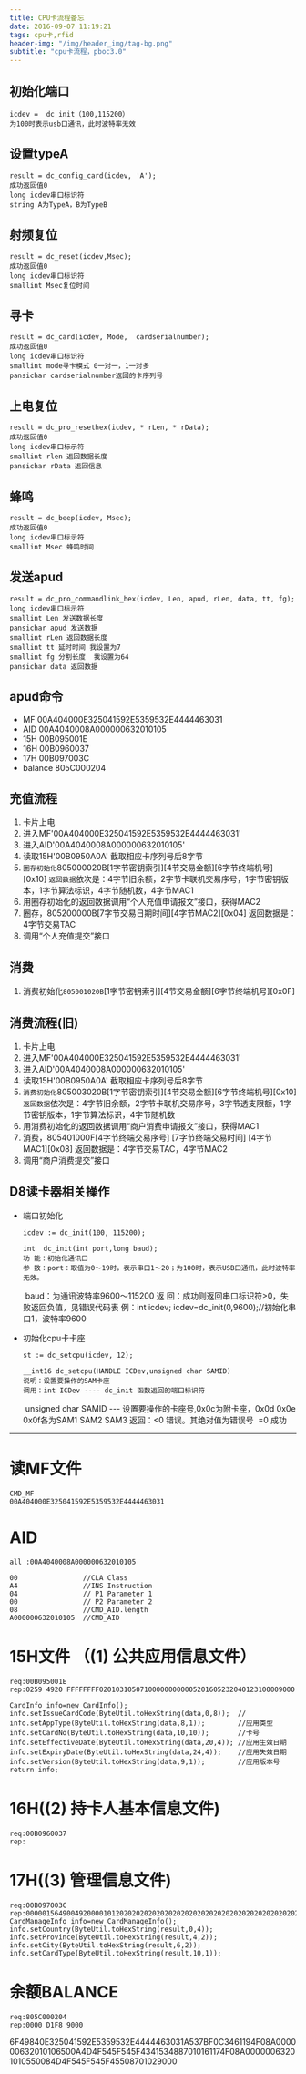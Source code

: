 ```yaml
---
title: CPU卡流程备忘
date: 2016-09-07 11:19:21
tags: cpu卡,rfid
header-img: "/img/header_img/tag-bg.png"
subtitle: "cpu卡流程，pboc3.0"
---
```






## 初始化端口

    icdev =  dc_init（100,115200）
    为100时表示usb口通讯，此时波特率无效
## 设置typeA
    result = dc_config_card(icdev, 'A');
    成功返回值0
    long icdev串口标识符
    string A为TypeA，B为TypeB
## 射频复位
    result = dc_reset(icdev,Msec);
    成功返回值0
    long icdev串口标识符
    smallint Msec复位时间
##  寻卡
    result = dc_card(icdev, Mode,  cardserialnumber);
    成功返回值0
    long icdev串口标识符
    smallint mode寻卡模式 0一对一，1一对多
    pansichar cardserialnumber返回的卡序列号
## 上电复位
    result = dc_pro_resethex(icdev, * rLen, * rData);
    成功返回值0
    long icdev串口标示符
    smallint rlen 返回数据长度
    pansichar rData 返回信息    
## 蜂鸣
    result = dc_beep(icdev, Msec);
    成功返回值0
    long icdev串口标示符
    smallint Msec 蜂鸣时间
## 发送apud
    result = dc_pro_commandlink_hex(icdev, Len, apud, rLen, data, tt, fg);
    long icdev串口标示符
    smallint Len 发送数据长度
    pansichar apud 发送数据
    smallint rLen 返回数据长度
    smallint tt 延时时间 我设置为7
    smallint fg 分割长度  我设置为64
    pansichar data 返回数据
## apud命令
* MF 00A404000E325041592E5359532E4444463031
* AID 00A4040008A000000632010105
* 15H 00B095001E
* 16H 00B0960037
* 17H 00B097003C
* balance 805C000204

## 充值流程
1.  卡片上电
1.  进入MF'00A404000E325041592E5359532E4444463031'
1.  进入AID'00A4040008A000000632010105'
1.  读取15H'00B0950A0A' 截取相应卡序列号后8字节
1.  `圈存初始化`805000020B[1字节密钥索引][4节交易金额][6字节终端机号][0x10]
    `返回数据`依次是：4字节旧余额，2字节卡联机交易序号，1字节密钥版本，1字节算法标识，4字节随机数，4字节MAC1
1.  用圈存初始化的返回数据调用“个人充值申请报文”接口，获得MAC2
1.  圈存，805200000B[7字节交易日期时间][4字节MAC2][0x04]
    返回数据是：4字节交易TAC
1.  调用“个人充值提交”接口

## 消费
1. 消费初始化`805001020B`[1字节密钥索引][4节交易金额][6字节终端机号][0x0F]

## 消费流程(旧)
1.  卡片上电
1.  进入MF'00A404000E325041592E5359532E4444463031'
1.  进入AID'00A4040008A000000632010105'
1.  读取15H'00B0950A0A' 截取相应卡序列号后8字节
1.  `消费初始化`805003020B[1字节密钥索引][4节交易金额][6字节终端机号][0x10]
    `返回数据`依次是：4字节旧余额，2字节卡联机交易序号，3字节透支限额，1字节密钥版本，1字节算法标识，4字节随机数
1.  用消费初始化的返回数据调用“商户消费申请报文”接口，获得MAC1
1.  消费，805401000F[4字节终端交易序号] [7字节终端交易时间] [4字节MAC1][0x08]
    返回数据是：4字节交易TAC，4字节MAC2
1.  调用“商户消费提交”接口


## D8读卡器相关操作

* 端口初始化

  `icdev := dc_init(100, 115200);`

  >  
      int  dc_init(int port,long baud);
      功 能：初始化通讯口
      参 数：port：取值为0～19时，表示串口1～20；为100时，表示USB口通讯，此时波特率无效。
     ​      baud：为通讯波特率9600～115200
      返 回：成功则返回串口标识符>0，失败返回负值，见错误代码表
      例：int icdev;
      icdev=dc_init(0,9600);//初始化串口1，波特率9600



* 初始化cpu卡卡座

  `st := dc_setcpu(icdev, 12);`
    >  
      __int16 dc_setcpu(HANDLE ICDev,unsigned char SAMID)
      说明：设置要操作的SAM卡座
      调用：int ICDev ---- dc_init 函数返回的端口标识符
     ​       unsigned char SAMID --- 设置要操作的卡座号,0x0c为附卡座，0x0d 0x0e 0x0f各为SAM1 SAM2 SAM3
      返回：<0 错误。其绝对值为错误号
     ​       =0 成功



-----
# 读MF文件
    CMD_MF
    00A404000E325041592E5359532E4444463031
# AID

    all :00A4040008A000000632010105
    
    00                //CLA Class
    A4                //INS Instruction
    04                // P1 Parameter 1
    00                // P2 Parameter 2
    08                //CMD_AID.length
    A000000632010105  //CMD_AID

# 15H文件 （(1)	公共应用信息文件）
    req:00B095001E
    rep:0259 4920 FFFFFFFF020103105071000000000005201605232040123100009000
    
    CardInfo info=new CardInfo();
    info.setIssueCardCode(ByteUtil.toHexString(data,0,8));  //
    info.setAppType(ByteUtil.toHexString(data,8,1));        //应用类型
    info.setCardNo(ByteUtil.toHexString(data,10,10));       //卡号
    info.setEffectiveDate(ByteUtil.toHexString(data,20,4)); //应用生效日期
    info.setExpiryDate(ByteUtil.toHexString(data,24,4));    //应用失效日期
    info.setVersion(ByteUtil.toHexString(data,9,1));        //应用版本号
    return info;

# 16H((2)	持卡人基本信息文件)
    req:00B0960037
    rep:

# 17H((3)	管理信息文件)
    req:00B097003C
    rep:0000015649004920000101202020202020202020202020202020202020202020202020202020202020202020202020202020202020202020202020209000
    CardManageInfo info=new CardManageInfo();
    info.setCountry(ByteUtil.toHexString(result,0,4));
    info.setProvince(ByteUtil.toHexString(result,4,2));
    info.setCity(ByteUtil.toHexString(result,6,2));
    info.setCardType(ByteUtil.toHexString(result,10,1));

# 余额BALANCE
    req:805C000204
    rep:0000 D1F8 9000

6F49840E325041592E5359532E4444463031A537BF0C3461194F08A000000632010106500A4D4F545F545F4341534887010161174F08A00000063201010550084D4F545F545F45508701029000
